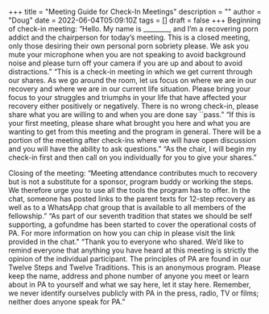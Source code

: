 +++
title = "Meeting Guide for Check-In Meetings"
description = ""
author = "Doug"
date = 2022-06-04T05:09:10Z
tags = []
draft = false
+++
 Beginning of check-in meeting:
“Hello. My name is ________, and I’m a recovering porn addict and the chairperson for today’s meeting. This is a closed meeting, only those desiring their own personal porn sobriety please. We ask you mute your microphone when you are not speaking to avoid background noise and please turn off your camera if you are up and about to avoid distractions.”
“This is a check-in meeting in which we get current through our shares. As we go around the room, let us focus on where we are in our recovery and where we are in our current life situation. Please bring your focus to your struggles and triumphs in your life that have affected your recovery either positively or negatively. There is no wrong check-in, please share what you are willing to and when you are done say ``pass.”
“If this is your first meeting, please share what brought you here and what you are wanting to get from this meeting and the program in general. There will be a portion of the meeting after check-ins where we will have open discussion and you will have the ability to ask questions.”
“As the chair, I will begin my check-in first and then call on you individually for you to give your shares.”


Closing of the meeting:
“Meeting attendance contributes much to recovery but is not a substitute for a sponsor, program buddy or working the steps. We therefore urge you to use all the tools the program has to offer. In the chat, someone has posted links to the parent texts for 12-step recovery as well as to a WhatsApp chat group that is available to all members of the fellowship.”
“As part of our seventh tradition that states we should be self supporting, a gofundme has been started to cover the operational costs of PA. For more information on how you can chip in please visit the link provided in the chat."
“Thank you to everyone who shared. We’d like to remind everyone that anything you have heard at this meeting is strictly the opinion of the individual participant. The principles of PA are found in our Twelve Steps and Twelve Traditions. This is an anonymous program. Please keep the name, address and phone number of anyone you meet or learn about in PA to yourself and what we say here, let it stay here. Remember, we never identify ourselves publicly with PA in the press, radio, TV or films; neither does anyone speak for PA.”
  